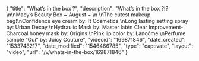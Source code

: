 {
    "title": "What’s in the box ?",
    "description": "What’s in the box ?!? \n\nMacy’s Beauty Box ~ August ~ \n \nThe cutest makeup bag!\nConfidence eye cream by: It Cosmetics \nLong lasting setting spray by: Urban Decay \nHydraulic Mask by: Master lab\n Clear Improvement- Charcoal honey mask by: Origins \nPink lip color by: Lancôme \nPerfume sample “Oui” by: Juicy Couture",
    "videoid": "169871846",
    "date_created": "1533748217",
    "date_modified": "1546466785",
    "type": "captivate",
    "layout": "video",
    "url": "\/v\/whats-in-the-box\/169871846"
}